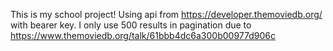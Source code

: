 This is my school project! Using api from https://developer.themoviedb.org/ with bearer key.
I only use 500 results in pagination due to https://www.themoviedb.org/talk/61bbb4dc6a300b00977d906c
